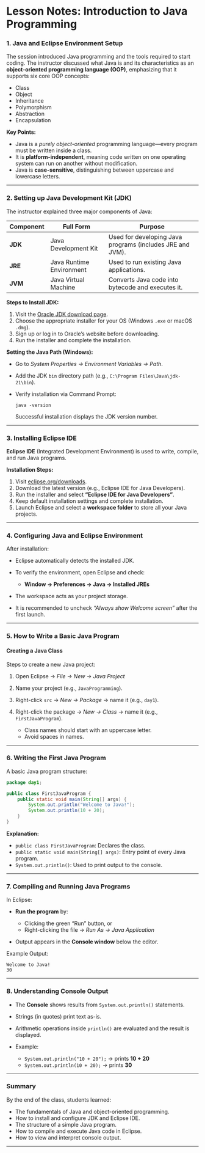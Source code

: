 
# **Lesson Notes: Introduction to Java Programming**

### **1. Java and Eclipse Environment Setup**

The session introduced Java programming and the tools required to start coding. The instructor discussed what Java is and its characteristics as an **object-oriented programming language (OOP)**, emphasizing that it supports six core OOP concepts:

* Class
* Object
* Inheritance
* Polymorphism
* Abstraction
* Encapsulation

**Key Points:**

* Java is a *purely object-oriented* programming language—every program must be written inside a class.
* It is **platform-independent**, meaning code written on one operating system can run on another without modification.
* Java is **case-sensitive**, distinguishing between uppercase and lowercase letters.

---

### **2. Setting up Java Development Kit (JDK)**

The instructor explained three major components of Java:

| Component | Full Form                | Purpose                                                   |
| --------- | ------------------------ | --------------------------------------------------------- |
| **JDK**   | Java Development Kit     | Used for developing Java programs (includes JRE and JVM). |
| **JRE**   | Java Runtime Environment | Used to run existing Java applications.                   |
| **JVM**   | Java Virtual Machine     | Converts Java code into bytecode and executes it.         |

**Steps to Install JDK:**

1. Visit the [Oracle JDK download page](https://www.oracle.com/java/technologies/downloads/).
2. Choose the appropriate installer for your OS (Windows `.exe` or macOS `.dmg`).
3. Sign up or log in to Oracle’s website before downloading.
4. Run the installer and complete the installation.

**Setting the Java Path (Windows):**

* Go to *System Properties → Environment Variables → Path*.
* Add the JDK `bin` directory path (e.g., `C:\Program Files\Java\jdk-21\bin`).
* Verify installation via Command Prompt:

  ```
  java -version
  ```

  Successful installation displays the JDK version number.

---

### **3. Installing Eclipse IDE**

**Eclipse IDE** (Integrated Development Environment) is used to write, compile, and run Java programs.

**Installation Steps:**

1. Visit [eclipse.org/downloads](https://www.eclipse.org/downloads/).
2. Download the latest version (e.g., Eclipse IDE for Java Developers).
3. Run the installer and select **“Eclipse IDE for Java Developers”**.
4. Keep default installation settings and complete installation.
5. Launch Eclipse and select a **workspace folder** to store all your Java projects.

---

### **4. Configuring Java and Eclipse Environment**

After installation:

* Eclipse automatically detects the installed JDK.
* To verify the environment, open Eclipse and check:

    * **Window → Preferences → Java → Installed JREs**
* The workspace acts as your project storage.
* It is recommended to uncheck *“Always show Welcome screen”* after the first launch.

---

### **5. How to Write a Basic Java Program**

#### **Creating a Java Class**

Steps to create a new Java project:

1. Open Eclipse → *File → New → Java Project*
2. Name your project (e.g., `JavaProgramming`).
3. Right-click `src` → *New → Package* → name it (e.g., `day1`).
4. Right-click the package → *New → Class* → name it (e.g., `FirstJavaProgram`).

    * Class names should start with an uppercase letter.
    * Avoid spaces in names.

---

### **6. Writing the First Java Program**

A basic Java program structure:

```java
package day1;

public class FirstJavaProgram {
    public static void main(String[] args) {
        System.out.println("Welcome to Java!");
        System.out.println(10 + 20);
    }
}
```

**Explanation:**

* `public class FirstJavaProgram`: Declares the class.
* `public static void main(String[] args)`: Entry point of every Java program.
* `System.out.println()`: Used to print output to the console.

---

### **7. Compiling and Running Java Programs**

In Eclipse:

* **Run the program** by:

    * Clicking the green “Run” button, or
    * Right-clicking the file → *Run As → Java Application*
* Output appears in the **Console window** below the editor.

Example Output:

```
Welcome to Java!
30
```

---

### **8. Understanding Console Output**

* The **Console** shows results from `System.out.println()` statements.
* Strings (in quotes) print text as-is.
* Arithmetic operations inside `println()` are evaluated and the result is displayed.
* Example:

    * `System.out.println("10 + 20");` → prints **10 + 20**
    * `System.out.println(10 + 20);` → prints **30**

---

### **Summary**

By the end of the class, students learned:

* The fundamentals of Java and object-oriented programming.
* How to install and configure JDK and Eclipse IDE.
* The structure of a simple Java program.
* How to compile and execute Java code in Eclipse.
* How to view and interpret console output.

---

